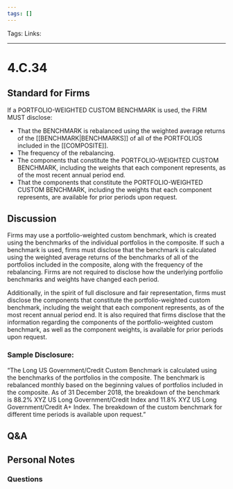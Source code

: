 ```yaml
---
tags: []
---
```

Tags:
Links: 
___
# 4.C.34
## Standard for Firms
If a PORTFOLIO-WEIGHTED CUSTOM BENCHMARK is used, the FIRM MUST disclose:
- That the BENCHMARK is rebalanced using the weighted average returns of the [[BENCHMARK|BENCHMARKS]] of all of the PORTFOLIOS included in the [[COMPOSITE]].
- The frequency of the rebalancing.
- The components that constitute the PORTFOLIO-WEIGHTED CUSTOM BENCHMARK, including the weights that each component represents, as of the most recent annual period end.
- That the components that constitute the PORTFOLIO-WEIGHTED CUSTOM BENCHMARK, including the weights that each component represents, are available for prior periods upon request.
## Discussion
Firms may use a portfolio-weighted custom benchmark, which is created using the benchmarks of the individual portfolios in the composite. If such a benchmark is used, firms must disclose that the benchmark is calculated using the weighted average returns of the benchmarks of all of the portfolios included in the composite, along with the frequency of the rebalancing. Firms are not required to disclose how the underlying portfolio benchmarks and weights have changed each period.

Additionally, in the spirit of full disclosure and fair representation, firms must disclose the components that constitute the portfolio-weighted custom benchmark, including the weight that each component represents, as of the most recent annual period end. It is also required that firms disclose that the information regarding the components of the portfolio-weighted custom benchmark, as well as the component weights, is available for prior periods upon request.
### Sample Disclosure:
“The Long US Government/Credit Custom Benchmark is calculated using the benchmarks of the portfolios in the composite. The benchmark is rebalanced monthly based on the beginning values of portfolios included in the composite. As of 31 December 2018, the breakdown of the benchmark is 88.2% XYZ US Long Government/Credit Index and 11.8% XYZ US Long Government/Credit A+ Index. The breakdown of the custom benchmark for different time periods is available upon request.”
## Q&A

## Personal Notes

### Questions